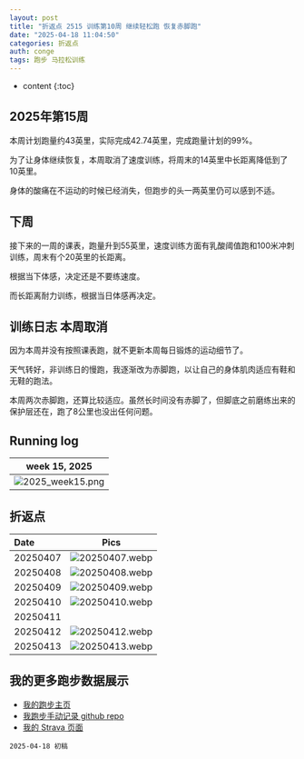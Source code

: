 ```yaml
---
layout: post
title: "折返点 2515 训练第10周 继续轻松跑 恢复赤脚跑"
date: "2025-04-18 11:04:50"
categories: 折返点 
auth: conge
tags: 跑步 马拉松训练 
---
```

* content
{:toc}


## 2025年第15周

本周计划跑量约43英里，实际完成42.74英里，完成跑量计划的99%。

为了让身体继续恢复，本周取消了速度训练，将周末的14英里中长距离降低到了10英里。

身体的酸痛在不运动的时候已经消失，但跑步的头一两英里仍可以感到不适。

## 下周

接下来的一周的课表，跑量升到55英里，速度训练方面有乳酸阈值跑和100米冲刺训练，周末有个20英里的长距离。

根据当下体感，决定还是不要练速度。

而长距离耐力训练，根据当日体感再决定。

## 训练日志 本周取消

因为本周并没有按照课表跑，就不更新本周每日锻炼的运动细节了。

天气转好，非训练日的慢跑，我逐渐改为赤脚跑，以让自己的身体肌肉适应有鞋和无鞋的跑法。

本周两次赤脚跑，还算比较适应。虽然长时间没有赤脚了，但脚底之前磨练出来的保护层还在，跑了8公里也没出任何问题。

## Running log

|                             week 15, 2025                              |
| :--------------------------------------------------------------------: |
| ![2025_week15.png](https://s2.loli.net/2025/04/19/ZThqlAFyrO95fzu.png) |

## 折返点

| Date     |                                Pics                                   |
| :------- | :-------------------------------------------------------------------: |
| 20250407 | ![20250407.webp](https://s2.loli.net/2025/04/19/ytf7rMVqPA63vUs.webp) |
| 20250408 | ![20250408.webp](https://s2.loli.net/2025/04/19/kgqVdMXuiyJ5fAm.webp) |
| 20250409 | ![20250409.webp](https://s2.loli.net/2025/04/19/ckoKIF91mYNJf4s.webp) |
| 20250410 | ![20250410.webp](https://s2.loli.net/2025/04/19/2jHgsUCy5Wq8uvF.webp) |
| 20250411 |  |
| 20250412 | ![20250412.webp](https://s2.loli.net/2025/04/19/TokAtbDyM5ClGBh.webp) |
| 20250413 | ![20250413.webp](https://s2.loli.net/2025/04/19/45NHCO9STlwIcEZ.webp) |

## 我的更多跑步数据展示

* [我的跑步主页](https://conge.livingwithfcs.org/running_page/)
* [我跑步手动记录 github repo](https://github.com/conge/RunningStreak)
* [我的 Strava 页面](https://www.strava.com/athletes/57680242)

```
2025-04-18 初稿
```
